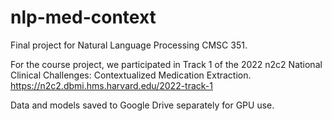 # nlp-med-context

Final project for Natural Language Processing CMSC 351.

For the course project, we participated in Track 1 of the 2022 n2c2 National Clinical Challenges: Contextualized Medication Extraction. 
https://n2c2.dbmi.hms.harvard.edu/2022-track-1

Data and models saved to Google Drive separately for GPU use.  

